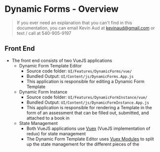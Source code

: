 
# Dynamic Forms - Overview

> If you ever need an explanation that you can't find in this
> documentation, you can email Kevin Aud at kevinaud@gmail.com or text /
> call at 540-905-9197

## Front End

 - The front end consists of two VueJS applications
	 - Dynamic Form Template Editor
		 - Source code folder: `UI/Features/DynamicForms/vue/`
		 - Bundled Output: `UI/Content/js/DynamicForms.App.js`
		 - This application is responsible for editing a Dynamic Form Template
	- Dynamic Form Instance
		 - Source code folder: `UI/Features/DynamicFormInstance/vue/`
		 - Bundled Output: `UI/Content/js/DynamicFormInstance.App.js`
		 - This application is responsible for rendering a Template in the form of an assessment that can be filled out, submitted, and attached to a book in
	- State Management
		 - Both VueJS applications use [Vuex](https://vuex.vuejs.org/) (VueJS implementation of redux) for state management
		 - The Dynamic Form Template Editor uses [Vuex Modules](https://vuex.vuejs.org/guide/modules.html) to split up the state management for the different pieces of the 
<!--stackedit_data:
eyJoaXN0b3J5IjpbLTkwODgzMzMwNywtMjUxNTI2MDk5LC0yOD
IxNTE0MjYsLTg5NTgzNzU1OSwxNDg3ODE1MzI4XX0=
-->